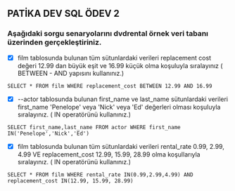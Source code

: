 ## PATİKA DEV SQL ÖDEV 2
### Aşağıdaki sorgu senaryolarını dvdrental örnek veri tabanı üzerinden gerçekleştiriniz.

- [x] film tablosunda bulunan tüm sütunlardaki verileri replacement cost değeri 12.99 dan büyük eşit ve 16.99 küçük olma koşuluyla sıralayınız ( BETWEEN - AND yapısını kullanınız.)

`SELECT * FROM film WHERE replacement_cost BETWEEN 12.99 AND 16.99`



- [x] --actor tablosunda bulunan first_name ve last_name sütunlardaki verileri first_name 'Penelope' veya 'Nick' veya 'Ed' değerleri olması koşuluyla sıralayınız. ( IN operatörünü kullanınız.)

`SELECT first_name,last_name FROM actor WHERE first_name IN('Penelope','Nick','Ed')`


- [x] film tablosunda bulunan tüm sütunlardaki verileri rental_rate 0.99, 2.99, 4.99 VE replacement_cost 12.99, 15.99, 28.99 olma koşullarıyla sıralayınız. ( IN operatörünü kullanınız.)

`SELECT * FROM film WHERE rental_rate IN(0.99,2.99,4.99) AND replacement_cost IN(12.99, 15.99, 28.99)`


